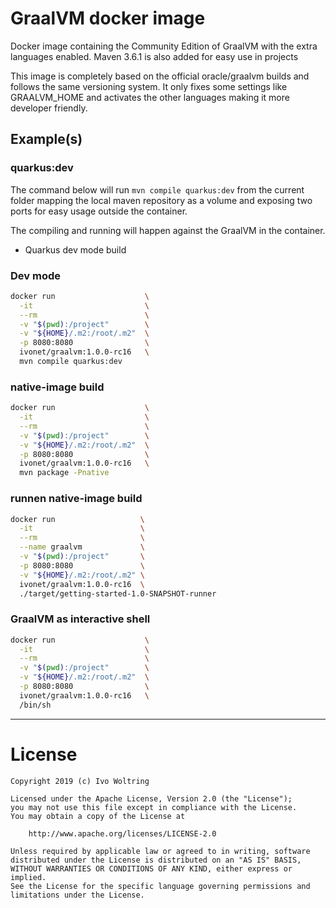 # GraalVM docker image

Docker image containing the Community Edition of GraalVM with the extra languages enabled. 
Maven 3.6.1 is also added for easy use in projects

This image is completely based on the official oracle/graalvm builds and follows the same versioning system.
It only fixes some settings like GRAALVM_HOME and activates the other languages making it more developer friendly.

## Example(s)

### quarkus:dev
The command below will run `mvn compile quarkus:dev` from
the current folder mapping the local maven repository as a volume
and exposing two ports for easy usage outside the container.

The compiling and running will happen against the GraalVM in the container.

* Quarkus dev mode build

### Dev mode

```bash
docker run                    \
  -it                         \
  --rm                        \
  -v "$(pwd):/project"        \
  -v "${HOME}/.m2:/root/.m2"  \
  -p 8080:8080                \
  ivonet/graalvm:1.0.0-rc16   \
  mvn compile quarkus:dev
```

### native-image build

```bash
docker run                    \
  -it                         \
  --rm                        \
  -v "$(pwd):/project"        \
  -v "${HOME}/.m2:/root/.m2"  \
  -p 8080:8080                \
  ivonet/graalvm:1.0.0-rc16   \
  mvn package -Pnative
```

### runnen native-image build

```bash
docker run                   \
  -it                        \
  --rm                       \
  --name graalvm             \
  -v "$(pwd):/project"       \
  -p 8080:8080               \
  -v "${HOME}/.m2:/root/.m2" \
  ivonet/graalvm:1.0.0-rc16  \
  ./target/getting-started-1.0-SNAPSHOT-runner  
```

### GraalVM as interactive shell

```bash
docker run                    \
  -it                         \
  --rm                        \
  -v "$(pwd):/project"        \
  -v "${HOME}/.m2:/root/.m2"  \
  -p 8080:8080                \
  ivonet/graalvm:1.0.0-rc16   \
  /bin/sh
```




---
# License

    Copyright 2019 (c) Ivo Woltring

    Licensed under the Apache License, Version 2.0 (the "License");
    you may not use this file except in compliance with the License.
    You may obtain a copy of the License at

        http://www.apache.org/licenses/LICENSE-2.0

    Unless required by applicable law or agreed to in writing, software
    distributed under the License is distributed on an "AS IS" BASIS,
    WITHOUT WARRANTIES OR CONDITIONS OF ANY KIND, either express or implied.
    See the License for the specific language governing permissions and
    limitations under the License.

